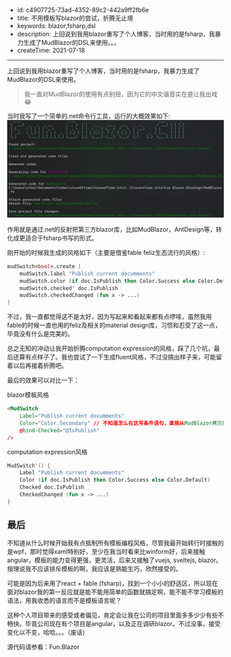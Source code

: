 - id: c4907725-73ad-4352-89c2-442a9ff2fb6e
- title: 不用模板写blazor的尝试，折腾无止境
- keywords: blazor,fsharp,dsl
- description: 上回说到我用blazor重写了个人博客，当时用的是fsharp，我暴力生成了MudBlazor的DSL来使用。。。
- createTime: 2021-07-18
---


上回说到我用blazor重写了个人博客，当时用的是fsharp，我暴力生成了MudBlazor的DSL来使用。
> 我一直对MudBlazor的使用有点别扭，因为它的中文谐音实在是让我出戏😂

当时我写了一个简单的.net命令行工具，运行的大概效果如下:
![fun blazor cli](./fun-blazor-cli.jpg)

作用就是通过.net的反射把第三方blazor库，比如MudBlazor，AntDesign等，转化成更适合于fsharp书写的形式。

刚开始的时候我生成的风格如下（主要是借鉴fable feliz生态流行的风格）:

```fsharp
mudSwitch<bool>.create [
    mudSwitch.label "Publish current documments"
    mudSwitch.color (if doc.IsPublish then Color.Success else Color.Default)
    mudSwitch.checked' doc.IsPublish
    mudSwitch.checkedChanged (fun x -> ...)
]
```

不过，我一直都觉得这不是太好，因为写起来和看起来都有点啰嗦，虽然我用fable的时候一直也用的feliz及相关的material design库，习惯和忍受了这一点，毕竟没有什么是完美的。

总之无知的冲动让我开始折腾computation expression的风格，踩了几个坑，最后还算有点样子了。我也尝试了一下生成fluent风格，不过没搞出样子来，可能留着以后再接着折腾吧。



最后的效果可以对比一下：

blazor模板风格

```html
<MudSwitch
    Label="Publish current documments"
    Color="Color.Secondary" // 不知道怎么在这写条件语句，直接从MudBlazor拷贝的
    @bind-Checked="@IsPublish"
/>
```

computation expression风格
```fsharp
MudSwitch'() {
    Label "Publish current documments"
    Color (if doc.IsPublish then Color.Success else Color.Default)
    Checked doc.IsPublish
    CheckedChanged (fun x -> ...)
}
```


## 最后


不知道从什么时候开始我有点抵制所有模板编程风格，尽管我最开始转行时接触的是wpf，那时觉得xaml特别好，至少在我当时看来比winform好，后来接触angular，模板的能力变得更强，更灵活，后来又接触了vuejs, sveltejs, blazor。按理说我不应该排斥模板的啊，我应该是熟能生巧，欣然接受的。

可能是因为后来用了react + fable (fsharp)，找到一个小小的舒适区，所以现在面对blazor我的第一反应就是能不能用简单的函数就搞定啊，能不能不学习模板的语法，用我收悉的语言而不是模板语言呢？

这种个人项目带来的感受或者偏见，肯定会让我在公司的项目里面多多少少有些不畅快。毕竟公司现在有个项目是angular，以及正在调研blazor。不过没事，接受变化以不变，哈哈。。。（废话）



源代码请参看：Fun.Blazor